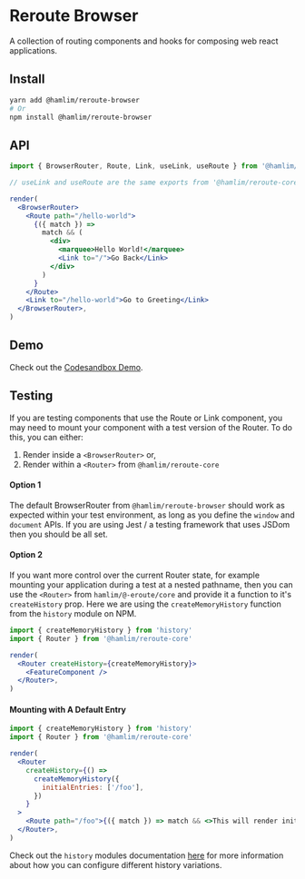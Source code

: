 # Reroute Browser

A collection of routing components and hooks for composing web react applications.

## Install

```sh
yarn add @hamlim/reroute-browser
# Or
npm install @hamlim/reroute-browser
```

## API

```jsx
import { BrowserRouter, Route, Link, useLink, useRoute } from '@hamlim/reroute-browser'

// useLink and useRoute are the same exports from '@hamlim/reroute-core'

render(
  <BrowserRouter>
    <Route path="/hello-world">
      {({ match }) =>
        match && (
          <div>
            <marquee>Hello World!</marquee>
            <Link to="/">Go Back</Link>
          </div>
        )
      }
    </Route>
    <Link to="/hello-world">Go to Greeting</Link>
  </BrowserRouter>,
)
```

## Demo

Check out the [Codesandbox Demo](https://codesandbox.io/s/n96xx2p4yp).

## Testing

If you are testing components that use the Route or Link component, you may need to mount your
component with a test version of the Router. To do this, you can either:

1. Render inside a `<BrowserRouter>` or,
2. Render within a `<Router>` from `@hamlim/reroute-core`

#### Option 1

The default BrowserRouter from `@hamlim/reroute-browser` should work as expected within your test
environment, as long as you define the `window` and `document` APIs. If you are using Jest / a
testing framework that uses JSDom then you should be all set.

#### Option 2

If you want more control over the current Router state, for example mounting your application during
a test at a nested pathname, then you can use the `<Router>` from `hamlim/@-eroute/core` and provide
it a function to it's `createHistory` prop. Here we are using the `createMemoryHistory` function
from the `history` module on NPM.

```jsx
import { createMemoryHistory } from 'history'
import { Router } from '@hamlim/reroute-core'

render(
  <Router createHistory={createMemoryHistory}>
    <FeatureComponent />
  </Router>,
)
```

#### Mounting with A Default Entry

```jsx
import { createMemoryHistory } from 'history'
import { Router } from '@hamlim/reroute-core'

render(
  <Router
    createHistory={() =>
      createMemoryHistory({
        initialEntries: ['/foo'],
      })
    }
  >
    <Route path="/foo">{({ match }) => match && <>This will render initially</>}</Route>
  </Router>,
)
```

Check out the `history` modules documentation [here](https://www.npmjs.com/package/history#usage)
for more information about how you can configure different history variations.
